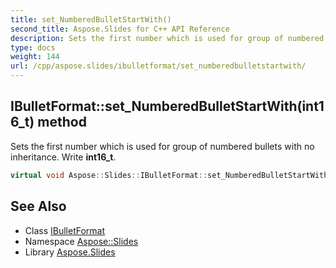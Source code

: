```yaml
---
title: set_NumberedBulletStartWith()
second_title: Aspose.Slides for C++ API Reference
description: Sets the first number which is used for group of numbered bullets with no inheritance. Write int16_t.
type: docs
weight: 144
url: /cpp/aspose.slides/ibulletformat/set_numberedbulletstartwith/
---
```

## IBulletFormat::set_NumberedBulletStartWith(int16_t) method


Sets the first number which is used for group of numbered bullets with no inheritance. Write **int16_t**.

```cpp
virtual void Aspose::Slides::IBulletFormat::set_NumberedBulletStartWith(int16_t value)=0
```

## See Also

* Class [IBulletFormat](./)
* Namespace [Aspose::Slides](../)
* Library [Aspose.Slides](../../)